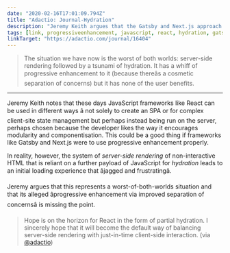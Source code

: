 ```yaml
---
date: "2020-02-16T17:01:09.794Z"
title: "Adactio: Journal-Hydration"
description: "Jeremy Keith argues that the Gatsby and Next.js approach of âserver-side rendering followed by hydrationâ results in a poor loading experiences and does not equate to progressive enhancement."
tags: [link, progressiveenhancement, javascript, react, hydration, gatsby]
linkTarget: "https://adactio.com/journal/16404"
---
```

> The situation we have now is the worst of both worlds: server-side rendering followed by a tsunami of hydration. It has a whiff of progressive enhancement to it (because thereâs a cosmetic separation of concerns) but it has none of the user benefits.
---

Jeremy Keith notes that these days JavaScript frameworks like React can be used in different ways â not solely to create an SPA or for complex client-site state management but perhaps instead being run on the server,  perhaps chosen because the developer likes the way it encourages modularity and componentisation. This could be a good thing if frameworks like Gatsby and Next.js were to use progressive enhancement properly. 

In reality, however, the system of _server-side rendering_ of non-interactive HTML that is reliant on a further payload of JavaScript for _hydration_ leads to an initial loading experience that âjagged and frustratingâ.

Jeremy argues that this represents a worst-of-both-worlds situation and that its alleged âprogressive enhancement via improved separation of concernsâ is missing the point. 

> Hope is on the horizon for React in the form of partial hydration. I sincerely hope that it will become the default way of balancing server-side rendering with just-in-time client-side interaction. (via [@adactio](https://twitter.com/adactio))